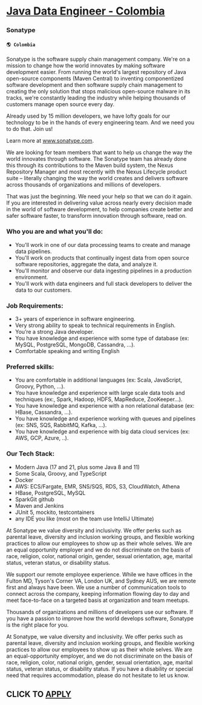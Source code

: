 # [Java Data Engineer - Colombia](https://www.remotewlb.com/apply/java-data-engineer-colombia-35718)  
### Sonatype  
#### `🌎 Colombia`  

Sonatype is the software supply chain management company. We're on a mission to change how the world innovates by making software development easier. From running the world's largest repository of Java open-source components (Maven Central) to inventing componentized software development and then software supply chain management to creating the only solution that stops malicious open-source malware in its tracks, we're constantly leading the industry while helping thousands of customers manage open source every day.

Already used by 15 million developers, we have lofty goals for our technology to be in the hands of every engineering team. And we need you to do that. Join us!

Learn more at www.sonatype.com.

We are looking for team members that want to help us change the way the world innovates through software. The Sonatype team has already done this through its contributions to the Maven build system, the Nexus Repository Manager and most recently with the Nexus Lifecycle product suite – literally changing the way the world creates and delivers software across thousands of organizations and millions of developers.

That was just the beginning. We need your help so that we can do it again. If you are interested in delivering value across nearly every decision made in the world of software development, to help companies create better and safer software faster, to transform innovation through software, read on.

### Who you are and what you'll do:

  * You'll work in one of our data processing teams to create and manage data pipelines. 
  * You'll work on products that continually ingest data from open source software repositories, aggregate the data, and analyze it.
  * You'll monitor and observe our data ingesting pipelines in a production environment. 
  * You'll work with data engineers and full stack developers to deliver the data to our customers.

### Job Requirements:

  * 3+ years of experience in software engineering.
  * Very strong ability to speak to technical requirements in English.
  * You’re a strong Java developer.
  * You have knowledge and experience with some type of database (ex: MySQL, PostgreSQL, MongoDB, Cassandra, ...).
  * Comfortable speaking and writing English

### Preferred skills:

  * You are comfortable in additional languages (ex: Scala, JavaScript, Groovy, Python, …).
  * You have knowledge and experience with large scale data tools and techniques (ex:, Spark, Hadoop, HDFS, MapReduce, ZooKeeper...).
  * You have knowledge and experience with a non relational database (ex: HBase, Cassandra, ...).
  * You have knowledge and experience working with queues and pipelines (ex: SNS, SQS, RabbitMQ, Kafka, ...).
  * You have knowledge and experience with big data cloud services (ex: AWS, GCP, Azure, ..).

### Our Tech Stack:

  * Modern Java (17 and 21, plus some Java 8 and 11)
  * Some Scala, Groovy, and TypeScript
  * Docker
  * AWS: ECS/Fargate, EMR, SNS/SQS, RDS, S3, CloudWatch, Athena
  * HBase, PostgreSQL, MySQL
  * SparkGit github
  * Maven and Jenkins
  * JUnit 5, mockito, testcontainers
  * any IDE you like (most on the team use IntelliJ Ultimate)

At Sonatype we value diversity and inclusivity. We offer perks such as parental leave, diversity and inclusion working groups, and flexible working practices to allow our employees to show up as their whole selves. We are an equal opportunity employer and we do not discriminate on the basis of race, religion, color, national origin, gender, sexual orientation, age, marital status, veteran status, or disability status.

We support our remote employee experience. While we have offices in the Fulton MD, Tyson's Corner VA, London UK, and Sydney AUS, we are remote first and always have been. We use a number of communication tools to connect across the company, keeping information flowing day to day and meet face-to-face on a targeted basis at organization and team meetups.

Thousands of organizations and millions of developers use our software. If you have a passion to improve how the world develops software, Sonatype is the right place for you.

At Sonatype, we value diversity and inclusivity. We offer perks such as parental leave, diversity and inclusion working groups, and flexible working practices to allow our employees to show up as their whole selves. We are an equal-opportunity employer, and we do not discriminate on the basis of race, religion, color, national origin, gender, sexual orientation, age, marital status, veteran status, or disability status. If you have a disability or special need that requires accommodation, please do not hesitate to let us know.

  
## CLICK TO [APPLY](https://www.remotewlb.com/apply/java-data-engineer-colombia-35718)

